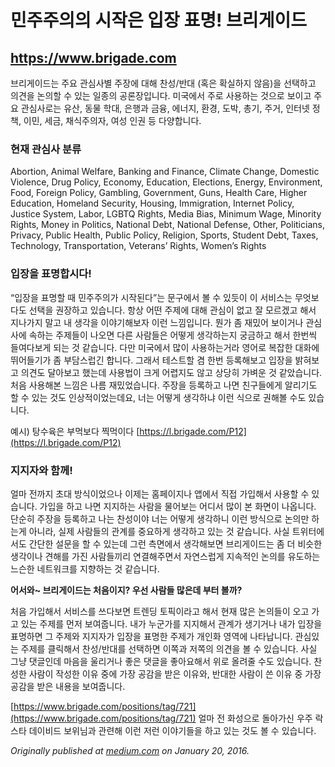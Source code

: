 
# 민주주의의 시작은 입장 표명! 브리게이드

## https://www.brigade.com

브리게이드는 주요 관심사별 주장에 대해 찬성/반대 (혹은 확실하지 않음)을 선택하고 의견을 논의할 수 있는 일종의 공론장입니다. 미국에서 주로 사용하는 것으로 보이고 주요 관심사로는 유산, 동물 학대, 은행과 금융, 에너지, 환경, 도박, 총기, 주거, 인터넷 정책, 이민, 세금, 채식주의자, 여성 인권 등 다양합니다.

### **현재 관심사 분류**

Abortion, Animal Welfare, Banking and Finance, Climate Change, Domestic Violence, Drug Policy, Economy, Education, Elections, Energy, Environment, Food, Foreign Policy, Gambling, Government, Guns, Health Care, Higher Education, Homeland Security, Housing, Immigration, Internet Policy, Justice System, Labor, LGBTQ Rights, Media Bias, Minimum Wage, Minority Rights, Money in Politics, National Debt, National Defense, Other, Politicians, Privacy, Public Health, Public Policy, Religion, Sports, Student Debt, Taxes, Technology, Transportation, Veterans’ Rights, Women’s Rights

### **입장을 표명합시다!**

“입장을 표명할 때 민주주의가 시작된다”는 문구에서 볼 수 있듯이 이 서비스는 무엇보다도 선택을 권장하고 있습니다. 항상 어떤 주제에 대해 관심이 없고 잘 모르겠고 해서 지나가지 말고 내 생각을 이야기해보자 이런 느낌입니다. 뭔가 좀 재밌어 보이거나 관심사에 속하는 주제들이 나오면 다른 사람들은 어떻게 생각하는지 궁금하고 해서 한번씩 들여다보게 되는 것 같습니다. 다만 미국에서 많이 사용하는거라 영어로 복잡한 대화에 뛰어들기가 좀 부담스럽긴 합니다. 그래서 테스트할 겸 한번 등록해보고 입장을 밝혀보고 의견도 달아보고 했는데 사용법이 크게 어렵지도 않고 상당히 가벼운 것 같았습니다. 처음 사용해본 느낌은 나름 재밌었습니다. 주장을 등록하고 나면 친구들에게 알리기도 할 수 있는 것도 인상적이었는데요, 너는 어떻게 생각하냐 이런 식으로 권해볼 수도 있습니다.

예시) 탕수육은 부먹보다 찍먹이다 [https://l.brigade.com/P12](https://l.brigade.com/P12)

### **지지자와 함께!**

얼마 전까지 초대 방식이었으나 이제는 홈페이지나 앱에서 직접 가입해서 사용할 수 있습니다. 가입을 하고 나면 지지하는 사람을 물어보는 어디서 많이 본 화면이 나옵니다. 단순히 주장을 등록하고 나는 찬성이야 너는 어떻게 생각하니 이런 방식으로 논의만 하는게 아니라, 실제 사람들의 관계를 중요하게 생각하고 있는 것 같습니다. 사실 트위터에서도 간단한 설문을 할 수 있는데 그런 측면에서 생각해보면 브리게이드는 좀 더 비슷한 생각이나 견해를 가진 사람들끼리 연결해주면서 자연스럽게 지속적인 논의를 유도하는 느슨한 네트워크를 지향하는 것 같습니다.

**어서와~ 브리게이드는 처음이지? 우선 사람들 많은데 부터 볼까?**

처음 가입해서 서비스를 쓰다보면 트렌딩 토픽이라고 해서 현재 많은 논의들이 오고 가고 있는 주제를 먼저 보여줍니다. 내가 누군가를 지지해서 관계가 생기거나 내가 입장을 표명하면 그 주제와 지지자가 입장을 표명한 주제가 개인화 영역에 나타납니다. 관심있는 주제를 클릭해서 찬성/반대를 선택하면 이쪽과 저쪽의 의견을 볼 수 있습니다. 사실 그냥 댓글인데 마음을 울리거나 좋은 댓글을 좋아요해서 위로 올려줄 수도 있습니다. 찬성한 사람이 작성한 이유 중에 가장 공감을 받은 이유와, 반대한 사람이 쓴 이유 중 가장 공감을 받은 내용을 보여줍니다.

[https://www.brigade.com/positions/tag/721](https://www.brigade.com/positions/tag/721)
얼마 전 화성으로 돌아가신 우주 락스타 데이비드 보위님과 관련해 이런 저런 이야기들을 하고 있는 것도 볼 수 있습니다.

*Originally published at [medium.com](https://medium.com/@mozo/%EB%AF%BC%EC%A3%BC%EC%A3%BC%EC%9D%98%EC%9D%98-%EC%8B%9C%EC%9E%91%EC%9D%80-%EC%9E%85%EC%9E%A5-%ED%91%9C%EB%AA%85-%EB%B8%8C%EB%A6%AC%EA%B2%8C%EC%9D%B4%EB%93%9C-554f4dedf104) on January 20, 2016.*